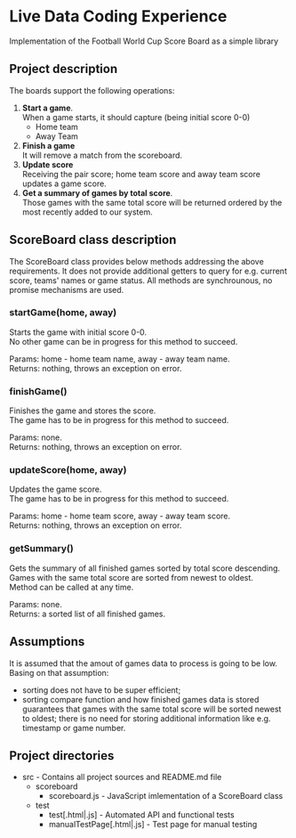 # Live Data Coding Experience
 Implementation of the Football World Cup Score Board as a simple library

## Project description
The boards support the following operations:
1. **Start a game**.  
When a game starts, it should capture (being initial score 0-0) 
   - Home team
   - Away Team
2. **Finish a game**  
It will remove a match from the scoreboard. 
3. **Update score**  
Receiving the pair score; home team score and away team score updates a game score.
4. **Get a summary of games by total score**.  
Those games with the same total score will be returned ordered by the most recently added to our system.


## ScoreBoard class description
 The ScoreBoard class provides below methods addressing the above requirements. It does not provide additional getters to query for e.g. current score, teams' names or game status. All methods are synchrounous, no promise mechanisms are used.

### startGame(home, away)  
Starts the game with initial score 0-0.  
No other game can be in progress for this method to succeed.

Params: home - home team name, away - away team name.  
Returns: nothing, throws an exception on error.

### finishGame()  
Finishes the game and stores the score.  
The game has to be in progress for this method to succeed.

Params: none.  
Returns: nothing, throws an exception on error.

### updateScore(home, away)   
Updates the game score.  
The game has to be in progress for this method to succeed.

Params: home - home team score, away - away team score.  
Returns: nothing, throws an exception on error.

### getSummary()  
Gets the summary of all finished games sorted by total score descending. Games with the same total score are sorted from newest to oldest.  
Method can be called at any time.

Params: none.  
Returns: a sorted list of all finished games.


## Assumptions
 It is assumed that the amout of games data to process is going to be low. Basing on that assumption:
 - sorting does not have to be super efficient;
 - sorting compare function and how finished games data is stored guarantees that games with the same total score will be sorted newest to oldest; there is no need for storing additional information like e.g. timestamp or game number.


## Project directories
- src - Contains all project sources and README.md file
    - scoreboard
        - scoreboard.js - JavaScript imlementation of a ScoreBoard class
    - test
        - test[.html|.js] - Automated API and functional tests
        - manualTestPage[.html|.js] - Test page for manual testing
